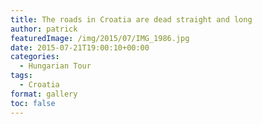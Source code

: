 ```yaml
---
title: The roads in Croatia are dead straight and long
author: patrick
featuredImage: /img/2015/07/IMG_1986.jpg
date: 2015-07-21T19:00:10+00:00
categories:
  - Hungarian Tour
tags:
  - Croatia
format: gallery
toc: false
---
```

